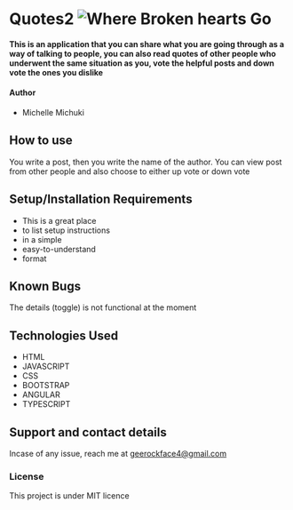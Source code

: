 # Quotes2 ![Where Broken hearts Go](broken-heart.png)
#### This is an application that you can share what you are going through as a way of talking to people, you can also read quotes of other people who underwent the same situation as you, vote the helpful posts and down vote the ones you dislike 
#### Author
* Michelle Michuki
## How to use
You write a post, then you write the name of the author. You can view post from other people and also choose to either up vote or down vote
## Setup/Installation Requirements
* This is a great place
* to list setup instructions
* in a simple
* easy-to-understand
* format
## Known Bugs
The details (toggle) is not functional at the moment
## Technologies Used
* HTML
* JAVASCRIPT
* CSS
* BOOTSTRAP
* ANGULAR
* TYPESCRIPT
## Support and contact details
Incase of any issue, reach me at geerockface4@gmail.com
### License
This project is under MIT licence